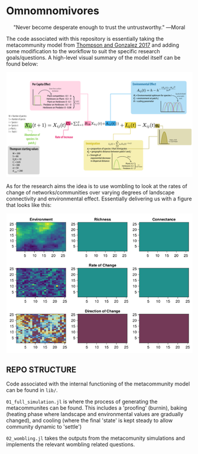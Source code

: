 # Omnomnomivores

<p style="text-align: center;">"Never become desperate enough to trust the untrustworthy." ―Moral</p>

The code associated with this repository is essentially taking the metacommunity
model from [Thompson and Gonzalez
2017](https://doi.org/10.1038/s41559-017-0162) and adding some modification
to the workflow to suit the specific research goals/questions. A high-level
visual summary of the model itself can be found below:

![](figures/Boundaries_model.png)

As for the research aims the idea is to use wombling to look at the rates of
change of networks/communities over varying degrees of landscape connectivity
and environmental effect. Essentially delivering us with a figure that looks
like this:

![](figures/heatmaps.png)

## REPO STRUCTURE

Code associated with the internal functioning of the metacommunity model can be found in 
`lib/`.

`01_full_simulation.jl` is where the process of generating the metacommunites can be found.
This includes a 'proofing' (burnin), baking (heating phase where landscape and environmental 
values are gradually changed), and cooling (where the final 'state' is kept steady to allow 
community dynamic to 'settle')

`02_wombling.jl` takes the outputs from the metacomunity simulations and implements the
relevant wombling related questions.
